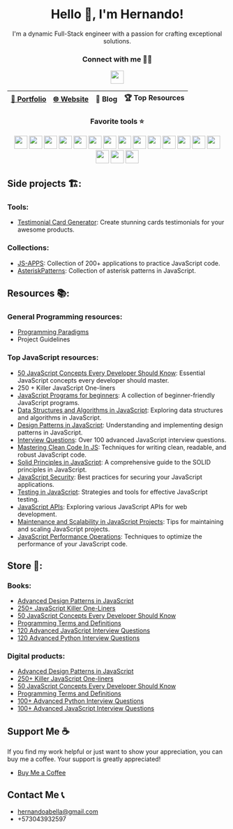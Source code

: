 <div align="center"><h1>Hello 👋, I'm Hernando!</h1></div>
<div align="center">I'm a dynamic Full-Stack engineer with a passion for crafting exceptional solutions.</div>

<div align="center">
  <h3>Connect with me 🤝🏻</h3>
</div>
<p align="center" width="100%">
  <a href="https://www.x.com/hernandoabella"><img src="https://cdn2.iconfinder.com/data/icons/threads-by-instagram/24/x-logo-twitter-new-brand-64.png" width="30px"/></a>
</p>


| [🤵 Portfolio](https://portfolio-ek7lh6cli-hernandoabella.vercel.app/) | [🌐 Website](https://www.hernandoabella.com)| 📝 Blog | 🏆 Top Resources | 
| -- | -- | -- | -- |


<div align="center">
  <h3>Favorite tools ⭐</h3>
</div>
<div align="center">
  <span><img src="https://cdn.jsdelivr.net/gh/devicons/devicon/icons/html5/html5-original.svg" width="30px"/></span>
  <span><img src="https://cdn.jsdelivr.net/gh/devicons/devicon/icons/css3/css3-original.svg" width="30px"/></span>
  <span><img src="https://cdn.jsdelivr.net/gh/devicons/devicon/icons/javascript/javascript-original.svg" width="30px"/></span>
  <span><img src="https://cdn.jsdelivr.net/gh/devicons/devicon/icons/tailwindcss/tailwindcss-plain.svg" width="30px"/></span> 
  <span><img src="https://cdn.jsdelivr.net/gh/devicons/devicon/icons/typescript/typescript-original.svg" width="30px"/></span>
  <span><img src="https://cdn.jsdelivr.net/gh/devicons/devicon/icons/react/react-original.svg" width="30px"/></span>
  <span><img src="https://cdn.jsdelivr.net/gh/devicons/devicon/icons/express/express-original.svg" width="30px"/></span>
  <span><img src="https://cdn.jsdelivr.net/gh/devicons/devicon/icons/nodejs/nodejs-original-wordmark.svg" width="30px"/></span>
  <span><img src="https://cdn.jsdelivr.net/gh/devicons/devicon/icons/nextjs/nextjs-original.svg" width="30px"/></span>
  <span><img src="https://cdn.jsdelivr.net/gh/devicons/devicon/icons/vscode/vscode-original.svg" width="30px"/></span>
  <span><img src="https://cdn.jsdelivr.net/gh/devicons/devicon/icons/bash/bash-original.svg" width="30px"/></span>
  <span><img src="https://cdn.jsdelivr.net/gh/devicons/devicon/icons/git/git-original.svg" width="30px"/></span>
  <span><img src="https://cdn.jsdelivr.net/gh/devicons/devicon/icons/github/github-original.svg" width="30px"/></span>
  <span><img src="https://cdn.jsdelivr.net/gh/devicons/devicon/icons/canva/canva-original.svg" width="30px"/></span>
  <span><img src="https://cdn.jsdelivr.net/gh/devicons/devicon/icons/figma/figma-original.svg" width="30px"/></span>
  <span><img src="https://cdn.jsdelivr.net/gh/devicons/devicon/icons/photoshop/photoshop-plain.svg" width="30px"/></span>
  <span><img src="https://cdn.jsdelivr.net/gh/devicons/devicon/icons/illustrator/illustrator-plain.svg" width="30px"/></span>
</div>

<div align="center">
  
</div>




## Side projects 🏗️:
### Tools:
- [Testimonial Card Generator](https://github.com/hernandoabella/testimonial-card-generator): Create stunning cards testimonials for your awesome products.
### Collections:
- [JS-APPS](https://github.com/hernandoabella/js-apps): Collection of 200+ applications to practice JavaScript code.
- [AsteriskPatterns](https://github.com/hernandoabella/asteriskpatterns): Collection of asterisk patterns in JavaScript.

## Resources 📚:

### General Programming resources: 
- [Programming Paradigms](https://github.com/hernandoabella/programming-paradigms)
- Project Guidelines

### Top JavaScript resources:
- [50 JavaScript Concepts Every Developer Should Know](https://github.com/hernandoabella/50-concepts-every-javascript-developer-should-know): Essential JavaScript concepts every developer should master.
- 250 + Killer JavaScript One-liners
- [JavaScript Programs for beginners](https://github.com/hernandoabella/javascript-programs-for-beginners): A collection of beginner-friendly JavaScript programs.
- [Data Structures and Algorithms in JavaScript](https://github.com/hernandoabella/dsa-in-js): Exploring data structures and algorithms in JavaScript.
- [Design Patterns in JavaScript](https://github.com/hernandoabella/design-patterns-in-javascript): Understanding and implementing design patterns in JavaScript.
- [Interview Questions](https://github.com/hernandoabella/interview-questions-js): Over 100 advanced JavaScript interview questions.
- [Mastering Clean Code In JS](https://github.com/hernandoabella/clean-code-in-js): Techniques for writing clean, readable, and robust JavaScript code.
- [Solid Principles in JavaScript](https://github.com/hernandoabella/solid-principles-in-javascript): A comprehensive guide to the SOLID principles in JavaScript.
- [JavaScript Security](https://github.com/hernandoabella/javascript-security-handbook): Best practices for securing your JavaScript applications.
- [Testing in JavaScript](https://github.com/hernandoabella/testing-in-javascript): Strategies and tools for effective JavaScript testing.
- [JavaScript APIs](https://github.com/hernandoabella/javascript-apis): Exploring various JavaScript APIs for web development.
- [Maintenance and Scalability in JavaScript Projects](https://github.com/hernandoabella/maintenance-and-scalability-in-javascript-projects): Tips for maintaining and scaling JavaScript projects.
- [JavaScript Performance Operations](https://github.com/hernandoabella/javascript-performance-operations): Techniques to optimize the performance of your JavaScript code.

## Store 🏪:
### Books:
- [Advanced Design Patterns in JavaScript](https://www.amazon.com/Design-Patterns-JavaScript-Optimizing-applications/dp/B0CNWGV8W5)
- [250+ JavaScript Killer One-Liners](https://www.amazon.com/Hernando-Abella/dp/B0CN58RHGF)
- [50 JavaScript Concepts Every Developer Should Know](https://www.amazon.com/Hernando-Abella-ebook/dp/B0CNC4WZT6)
- [Programming Terms and Definitions](https://www.amazon.com/-/es/Hernando-Abella-ebook/dp/B0CN2R71Y7)
- [120 Advanced JavaScript Interview Questions](https://www.amazon.com/120-Advanced-JavaScript-Interview-Questions/dp/B0CL9ZKTLV)
- [120 Advanced Python Interview Questions](https://www.amazon.com/dp/B0CLM68FNR)


### Digital products:
- [Advanced Design Patterns in JavaScript](https://hernandoabella.gumroad.com/l/berze)
- [250+ Killer JavaScript One-liners](https://hernandoabella.gumroad.com/l/cjjatz)
- [50 JavaScript Concepts Every Developer Should Know](https://hernandoabella.gumroad.com/l/poeqat)
- [Programming Terms and Definitions](https://hernandoabella.gumroad.com/l/bstxd)
- [100+ Advanced Python Interview Questions](https://hernandoabella.gumroad.com/l/xzghr)
- [100+ Advanced JavaScript Interview Questions](https://hernandoabella.gumroad.com/l/gcanm)

## Support Me ☕
If you find my work helpful or just want to show your appreciation, you can buy me a coffee. Your support is greatly appreciated!
- [Buy Me a Coffee](https://www.buymeacoffee.com/hernandoabella)

## Contact Me 📞
- hernandoabella@gmail.com <br/>
- +573043932597

